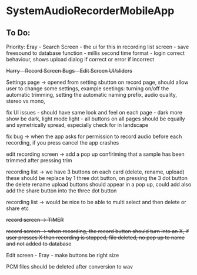 # SystemAudioRecorderMobileApp

## To Do:

Priority: Eray - Search Screen
                    - the ui for this in recording list screen 
                    - save freesound to database function
                    - millis second time format 
                - login correct behaviour, shows upload dialog if correct or error if incorrect
                
                
<del>Harry - Record Screen Bugs
                - Edit Screen UI/sliders </del>


Settings page ->  opened from setting sbutton on record page, should allow user to change some settings, 
                  example seetings: turning on/off the automatic trimming,
                      setting the automatic naming prefix, 
                      audio quality, 
                      stereo vs mono, 

fix UI issues - should have same look and feel on each page
              - dark more show be dark, light mode light
              - all buttons on all pages should be equally and symetrically spread, especially check for in landscape

fix bug -> when the app asks for permission to record audio before each recording, if you press cancel the app crashes

edit recording screen -> add a pop up confiriming that a sample has been trimmed after pressing trim

recording list -> we have 3 buttons on each card (delete, rename, upload) these should be replace by 1 three dot button, on pressing the 3 dot button the delete rename upload buttons should appear in a pop up, could add also add the share button into the three dot button

recording list -> would be nice to be able to multi select and then delete or share etc

<del>record screen -> TIMER </del>

<del>record screen -> when recording, the record button should turn into an X, if user presses X than recording is stopped, file deleted, no pop up to name and not added to database</del>

Edit screen - Eray - make buttons be right size 

PCM files should be deleted after conversion to wav
